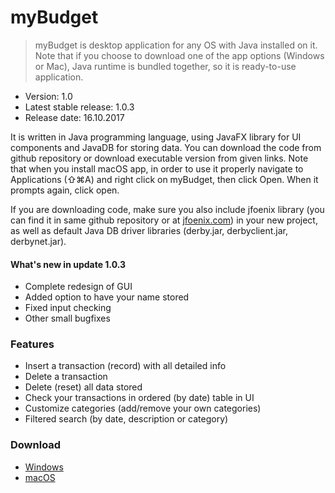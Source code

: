# myBudget

>myBudget is desktop application for any OS with Java installed on it. Note that if you choose to download one of the app options (Windows or Mac), Java runtime is bundled together, so it is ready-to-use application.

- Version: 1.0
- Latest stable release: 1.0.3
- Release date: 16.10.2017

It is written in Java programming language, using JavaFX library for UI components and JavaDB for storing data. You can download the code from github repository or download executable version from given links. Note that when you install macOS app, in order to use it properly navigate to Applications (⇧⌘A) and right click on myBudget, then click Open. When it prompts again, click open.

If you are downloading code, make sure you also include jfoenix library (you can find it in same github repository or at [jfoenix.com](http://www.jfoenix.com)) in your new project, as well as default Java DB driver libraries (derby.jar, derbyclient.jar, derbynet.jar).

#### What's new in update 1.0.3
  - Complete redesign of GUI
  - Added option to have your name stored
  - Fixed input checking
  - Other small bugfixes

### Features

  - Insert a transaction (record) with all detailed info
  - Delete a transaction 
  - Delete (reset) all data stored
  - Check your transactions in ordered (by date) table in UI
  - Customize categories (add/remove your own categories)
  - Filtered search (by date, description or category)
  
### Download
- [Windows](https://www.dropbox.com/s/q98xjogl6x3ijv9/myBudget.zip?dl=1)
- [macOS](https://www.dropbox.com/s/hsf0jo1nu5o2zjm/myBudget.dmg?dl=1)
